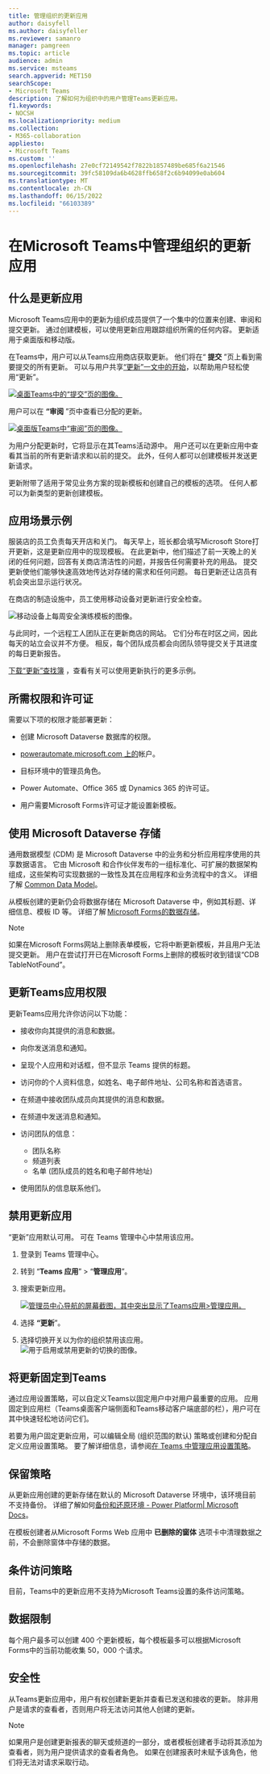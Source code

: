 ```yaml
---
title: 管理组织的更新应用
author: daisyfell
ms.author: daisyfeller
ms.reviewer: samanro
manager: pamgreen
ms.topic: article
audience: admin
ms.service: msteams
search.appverid: MET150
searchScope:
- Microsoft Teams
description: 了解如何为组织中的用户管理Teams更新应用。
f1.keywords:
- NOCSH
ms.localizationpriority: medium
ms.collection:
- M365-collaboration
appliesto:
- Microsoft Teams
ms.custom: ''
ms.openlocfilehash: 27e0cf72149542f7822b1857489be685f6a21546
ms.sourcegitcommit: 39fc58109da6b4628ffb658f2c6b94099e0ab604
ms.translationtype: MT
ms.contentlocale: zh-CN
ms.lasthandoff: 06/15/2022
ms.locfileid: "66103389"
---
```

# <a name="manage-the-updates-app-for-your-organization-in-microsoft-teams"></a>在Microsoft Teams中管理组织的更新应用

## <a name="what-is-the-updates-app"></a>什么是更新应用

Microsoft Teams应用中的更新为组织成员提供了一个集中的位置来创建、审阅和提交更新。 通过创建模板，可以使用更新应用跟踪组织所需的任何内容。 更新适用于桌面版和移动版。

在Teams中，用户可以从Teams应用商店获取更新。 他们将在“ **提交** ”页上看到需要提交的所有更新。 可以与用户共享[“更新”一文中的开始](https://support.microsoft.com/office/get-started-in-updates-c03a079e-e660-42dc-817b-ca4cfd602e5a)，以帮助用户轻松使用“更新”。

[![桌面Teams中的“提交”页的图像。](media/updates-submit-small.png)](media/updates-submit.png#lightbox)

用户可以在 **“审阅** ”页中查看已分配的更新。

[![桌面版Teams中“审阅”页的图像。](media/updates-home-small.png)](media/updates-home.png#lightbox)

为用户分配更新时，它将显示在其Teams活动源中。 用户还可以在更新应用中查看其当前的所有更新请求和以前的提交。 此外，任何人都可以创建模板并发送更新请求。

更新附带了适用于常见业务方案的现新模板和创建自己的模板的选项。 任何人都可以为新类型的更新创建模板。

## <a name="example-scenario"></a>应用场景示例

服装店的员工负责每天开店和关门。 每天早上，班长都会填写Microsoft Store打开更新，这是更新应用中的现现模板。 在此更新中，他们描述了前一天晚上的关闭的任何问题，回答有关商店清洁性的问题，并报告任何需要补充的用品。 提交更新使他们能够快速高效地传达对存储的需求和任何问题。 每日更新还让店员有机会突出显示运行状况。

在商店的制造设施中，员工使用移动设备对更新进行安全检查。

![移动设备上每周安全演练模板的图像。](media/updates-mobile.png)

与此同时，一个远程工人团队正在更新商店的网站。 它们分布在时区之间，因此每天的站立会议并不方便。 相反，每个团队成员都会向团队领导提交关于其进度的每日更新报告。

[下载“更新”查找簿](https://go.microsoft.com/fwlink/?linkid=2197649&clcid=0x409) ，查看有关可以使用更新执行的更多示例。

## <a name="required-permissions-and-licenses"></a>所需权限和许可证

需要以下项的权限才能部署更新：

- 创建 Microsoft Dataverse 数据库的权限。

- [powerautomate.microsoft.com 上的](https://powerautomate.microsoft.com/)帐户。

- 目标环境中的管理员角色。

- Power Automate、Office 365 或 Dynamics 365 的许可证。

- 用户需要Microsoft Forms许可证才能设置新模板。

## <a name="storage-with-microsoft-dataverse"></a>使用 Microsoft Dataverse 存储

通用数据模型 (CDM) 是 Microsoft Dataverse 中的业务和分析应用程序使用的共享数据语言。 它由 Microsoft 和合作伙伴发布的一组标准化、可扩展的数据架构组成，这些架构可实现数据的一致性及其在应用程序和业务流程中的含义。 详细了解 [Common Data Model](/common-data-model/)。

从模板创建的更新仍会将数据存储在 Microsoft Dataverse 中，例如其标题、详细信息、模板 ID 等。 详细了解 [Microsoft Forms的数据存储](https://support.microsoft.com/office/data-storage-for-microsoft-forms-97a34e2e-98e1-4dc2-b6b4-7a8444cb1dc3#:~:text=Where%20data%20is%20stored%20for%20Microsoft%20Forms.%20Microsoft,European-based%20tenants%20is%20stored%20on%20servers%20in%20Europe)。

>[!Note]
>如果在Microsoft Forms网站上删除表单模板，它将中断更新模板，并且用户无法提交更新。 用户在尝试打开已在Microsoft Forms上删除的模板时收到错误“CDB TableNotFound”。

## <a name="updates-teams-app-permissions"></a>更新Teams应用权限

更新Teams应用允许你访问以下功能：

- 接收你向其提供的消息和数据。

- 向你发送消息和通知。

- 呈现个人应用和对话框，但不显示 Teams 提供的标题。

- 访问你的个人资料信息，如姓名、电子邮件地址、公司名称和首选语言。

- 在频道中接收团队成员向其提供的消息和数据。

- 在频道中发送消息和通知。

- 访问团队的信息：
  - 团队名称
  - 频道列表
  - 名单 (团队成员的姓名和电子邮件地址) 

- 使用团队的信息联系他们。

## <a name="disable-the-updates-app"></a>禁用更新应用

“更新”应用默认可用。 可在 Teams 管理中心中禁用该应用。

  1. 登录到 Teams 管理中心。

  2. 转到 “**Teams 应用**” > “**管理应用**”。

  3. 搜索更新应用。

     [![管理员中心导航的屏幕截图，其中突出显示了Teams应用>管理应用。](media/manage-updates-small.png)](media/manage-updates.png#lightbox)

  4. 选择 **“更新**”。

  5. 选择切换开关以为你的组织禁用该应用。
    ![用于启用或禁用更新的切换的图像。](media/toggle-updates.png)

## <a name="pin-updates-to-teams"></a>将更新固定到Teams

通过应用设置策略，可以自定义Teams以固定用户中对用户最重要的应用。 应用固定到应用栏（Teams桌面客户端侧面和Teams移动客户端底部的栏），用户可在其中快速轻松地访问它们。

若要为用户固定更新应用，可以编辑全局 (组织范围的默认) 策略或创建和分配自定义应用设置策略。 要了解详细信息，请参阅[在 Teams 中管理应用设置策略](teams-app-setup-policies.md)。

## <a name="retention-policy"></a>保留策略

从更新应用创建的更新存储在默认的 Microsoft Dataverse 环境中，该环境目前不支持备份。 详细了解如何[备份和还原环境 - Power Platform\| Microsoft Docs](/power-platform/admin/backup-restore-environments)。

在模板创建者从Microsoft Forms Web 应用中 **已删除的窗体** 选项卡中清理数据之前，不会删除窗体中存储的数据。

## <a name="conditional-access-policies"></a>条件访问策略

目前，Teams中的更新应用不支持为Microsoft Teams设置的条件访问策略。

## <a name="data-limitations"></a>数据限制

每个用户最多可以创建 400 个更新模板，每个模板最多可以根据Microsoft Forms中的当前功能收集 50，000 个请求。

## <a name="security"></a>安全性

从Teams更新应用中，用户有权创建新更新并查看已发送和接收的更新。 除非用户是请求的查看者，否则用户将无法访问其他人创建的更新。

> [!Note]
> 如果用户是创建更新报表的聊天或频道的一部分，或者模板创建者手动将其添加为查看者，则为用户提供请求的查看者角色。 如果在创建报表时未赋予该角色，他们将无法对请求采取行动。
